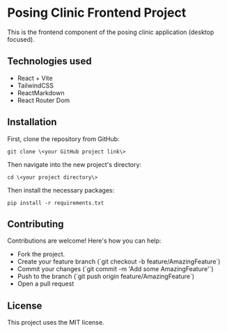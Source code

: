 # Posing Clinic Frontend Project

This is the frontend component of the posing clinic application (desktop focused). 

## Technologies used
- React + Vite
- TailwindCSS
- ReactMarkdown
- React Router Dom

## Installation

First, clone the repository from GitHub:

```
git clone \<your GitHub project link\>
```

Then navigate into the new project's directory:

```
cd \<your project directory\>
```

Then install the necessary packages:

```
pip install -r requirements.txt
```


## Contributing
Contributions are welcome! Here's how you can help:

- Fork the project.
- Create your feature branch (\`git checkout -b feature/AmazingFeature\`)
- Commit your changes (\`git commit -m 'Add some AmazingFeature'\`)
- Push to the branch (\`git push origin feature/AmazingFeature\`)
- Open a pull request

## License

This project uses the MIT license.
